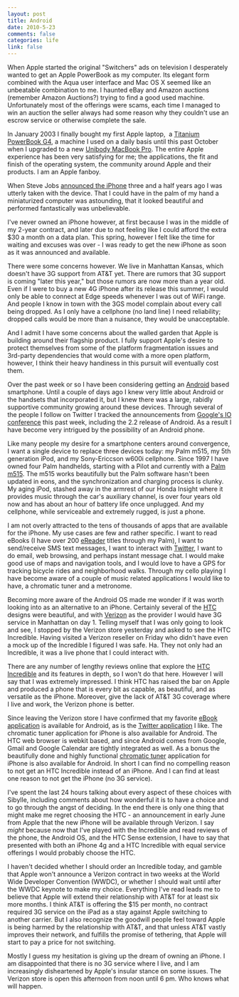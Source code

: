 ```yaml
--- 
layout: post
title: Android
date: 2010-5-23
comments: false
categories: life
link: false
---
```

When Apple started the original "Switchers" ads on television I desperately wanted to get an Apple PowerBook as my computer. Its elegant form combined with the Aqua user interface and Mac OS X seemed like an unbeatable combination to me. I haunted eBay and Amazon auctions (remember Amazon Auctions?) trying to find a good used machine. Unfortunately most of the offerings were scams, each time I managed to win an auction the seller always had some reason why they couldn't use an escrow service or otherwise complete the sale.

In January 2003 I finally bought my first Apple laptop,  a <a title="PowerBook G4 Review" href="http://zanshin.net/2008/02/13/powerbook-g4-review/" target="_self">Titanium PowerBook G4</a>, a machine I used on a daily basis until this past October when I upgraded to a new <a title="Welcome to the BlackPerl" href="http://zanshin.net/2009/10/22/welcome-to-the-blackperl/" target="_self">Unibody MacBook Pro</a>. The entire Apple experience has been very satisfying for me; the applications, the fit and finish of the operating system, the community around Apple and their products. I am an Apple fanboy.

When Steve Jobs <a title="Apple Announces the iPhone" href="http://www.engadget.com/2007/01/09/todays-apple-announcements-at-macworld-2007/" target="_blank">announced the iPhone</a> three and a half years ago I was utterly taken with the device. That I could have in the palm of my hand a miniaturized computer was astounding, that it looked beautiful and performed fantastically was unbelievable.

I've never owned an iPhone however, at first because I was in the middle of my 2-year contract, and later due to not feeling like I could afford the extra $30 a month on a data plan. This spring, however I felt like the time for waiting and excuses was over - I was ready to get the new iPhone as soon as it was announced and available.

There were some concerns however. We live in Manhattan Kansas, which doesn't have 3G support from AT&amp;T yet. There are rumors that 3G support is coming "later this year," but those rumors are now more than a year old. Even if I were to buy a new 4G iPhone after its release this summer, I would only be able to connect at Edge speeds whenever I was out of WiFi range. And people I know in town with the 3GS model complain about every call being dropped. As I only have a cellphone (no land line) I need reliability; dropped calls would be more than a nuisance, they would be unacceptable.

And I admit I have some concerns about the walled garden that Apple is building around their flagship product. I fully support Apple's desire to protect themselves from some of the platform fragmentation issues and 3rd-party dependencies that would come with a more open platform, however, I think their heavy handiness in this pursuit will eventually cost them.

Over the past week or so I have been considering getting an <a title="Android" href="http://android.com" target="_blank">Android</a> based smartphone. Until a couple of days ago I knew very little about Android or the handsets that incorporated it, but I knew there was a large, rabidly supportive community growing around these devices. Through several of the people I follow on Twitter I tracked the announcements from <a title="Google IO 2010" href="http://code.google.com/events/io/2010/" target="_blank">Google's IO conference</a> this past week, including the 2.2 release of Android. As a result I have become very intrigued by the possibility of an Android phone.

Like many people my desire for a smartphone centers around convergence, I want a single device to replace three devices today: my Palm m515, my 5th generation iPod, and my Sony-Ericcson w600i cellphone. Since 1997 I have owned four Palm handhelds, starting with a Pilot and currently with a <a href="http://www.amazon.com/gp/product/B00005Y1Z7?ie=UTF8&amp;tag=zanshinnet&amp;linkCode=as2&amp;camp=1789&amp;creative=390957&amp;creativeASIN=B00005Y1Z7">Palm m515</a>. The m515 works beautifully but the Palm software hasn't been updated in eons, and the synchronization and charging process is clunky. My aging iPod, stashed away in the armrest of our Honda Insight where it provides music through the car's auxiliary channel, is over four years old now and has about an hour of battery life once unplugged. And my cellphone, while serviceable and extremely rugged, is just a phone.

I am not overly attracted to the tens of thousands of apps that are available for the iPhone. My use cases are few and rather specific. I want to read eBooks (I have over 200 <a title="eReader" href="http://ereader.com" target="_blank">eReader</a> titles through my Palm), I want to send/receive SMS text messages, I want to interact with <a title="Twitter" href="http://twitter.com" target="_blank">Twitter</a>, I want to do email, web browsing, and perhaps instant message chat. I would make good use of maps and navigation tools, and I would love to have a GPS for tracking bicycle rides and neighborhood walks. Through my cello playing I have become aware of a couple of music related applications I would like to have, a chromatic tuner and a metronome.

Becoming more aware of the Android OS made me wonder if it was worth looking into as an alternative to an iPhone. Certainly several of the <a title="HTC" href="http://www.htc.com/us/" target="_blank">HTC</a> designs were beautiful, and with <a title="Verizon" href="verizon.com/" target="_blank">Verizon</a> as the provider I would have 3G service in Manhattan on day 1. Telling myself that I was only going to look and see, I stopped by the Verizon store yesterday and asked to see the HTC Incredible. Having visited a Verizon reseller on Friday who didn't have even a mock up of the Incredible I figured I was safe. Ha. They not only had an Incredible, it was a live phone that I could interact with.

There are any number of lengthy reviews online that explore the <a title="HTC Incredible" href="http://phones.verizonwireless.com/htc/incredible/" target="_blank">HTC Incredible</a> and its features in depth, so I won't do that here. However I will say that I was extremely impressed. I think HTC has raised the bar on Apple and produced a phone that is every bit as capable, as beautiful, and as versatile as the iPhone. Moreover, give the lack of AT&amp;T 3G coverage where I live and work, the Verizon phone is better.

Since leaving the Verizon store I have confirmed that my favorite <a title="eReader for Android" href="http://www.ereader.com/help/androidfaq.htm" target="_blank">eBook application</a> is available for Android, as is the <a title="Twitter for Android" href="http://blog.twitter.com/2010/04/twitter-for-android-robots-like-to.html" target="_blank">Twitter application</a> I like. The chromatic tuner application for iPhone is also available for Android. The HTC web browser is webkit based, and since Android comes from Google, Gmail and Google Calendar are tightly integrated as well. As a bonus the beautifully done and highly functional <a title="Cleartune Chromatic Tuner" href="http://www.androidzoom.com/android_applications/multimedia/cleartune-chromatic-tuner_fceg.html" target="_blank">chromatic tuner</a> application for iPhone is also available for Android. In short I can find no compelling reason to not get an HTC Incredible instead of an iPhone. And I can find at least one reason to not get the iPhone (no 3G service).

I've spent the last 24 hours talking about every aspect of these choices with Sibylle, including comments about how wonderful it is to have a choice and to go through the angst of deciding. In the end there is only one thing that might make me regret choosing the HTC - an announcement in early June from Apple that the new iPhone will be available through Verizon. I say <em>might</em> because now that I've played with the Incredible and read reviews of the phone, the Android OS, and the HTC Sense extension, I have to say that presented with both an iPhone 4g and a HTC Incredible with equal service offerings I would probably choose the HTC.

I haven't decided whether I should order an Incredible today, and gamble that Apple won't announce a Verizon contract in two weeks at the World Wide Developer Convention (WWDC), or whether I should wait until after the WWDC keynote to make my choice. Everything I've read leads me to believe that Apple will extend their relationship with AT&amp;T for at least six more months. I think AT&amp;T is offering the $15 per month, no contract required 3G service on the iPad as a stay against Apple switching to another carrier. But I also recognize the goodwill people feel toward Apple is being harmed by the relationship with AT&amp;T, and that unless AT&amp;T vastly improves their network, and fulfills the promise of tethering, that Apple will start to pay a price for not switching.

Mostly I guess my hesitation is giving up the dream of owning an iPhone. I am disappointed that there is no 3G service where I live, and I am increasingly disheartened by Apple's insular stance on some issues. The Verizon store is open this afternoon from noon until 6 pm. Who knows what will happen.
